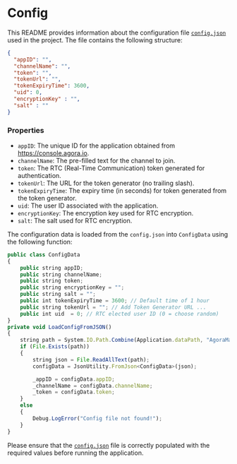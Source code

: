 # Config

This README provides information about the configuration file [`config.json`](config.json) used in the project. The file contains the following structure:

```json
{
  "appID": "",
  "channelName": "",
  "token": "",
  "tokenUrl": "", 
  "tokenExpiryTime": 3600,
  "uid": 0,
  "encryptionKey" : "",
  "salt" : ""
}
```


### Properties

- `appID`: The unique ID for the application obtained from https://console.agora.io.
- `channelName`: The pre-filled text for the channel to join.
- `token`: The RTC (Real-Time Communication) token generated for authentication.
- `tokenUrl`: The URL for the token generator (no trailing slash).
- `tokenExpiryTime`: The expiry time (in seconds) for token generated from the token generator.
- `uid`: The user ID associated with the application.
- `encryptionKey`: The encryption key used for RTC encryption.
- `salt`: The salt used for RTC encryption.


The configuration data is loaded from the `config.json` into `ConfigData` using the following function:

```js
public class ConfigData
{
    public string appID;
    public string channelName;
    public string token;
    public string encryptionKey = "";
    public string salt = "";
    public int tokenExpiryTime = 3600; // Default time of 1 hour
    public string tokenUrl = ""; // Add Token Generator URL ...
    public int uid  = 0; // RTC elected user ID (0 = choose random)
}
private void LoadConfigFromJSON()
{
    string path = System.IO.Path.Combine(Application.dataPath, "AgoraManager", "config.json");
    if (File.Exists(path))
    {
        string json = File.ReadAllText(path);
        configData = JsonUtility.FromJson<ConfigData>(json);

        _appID = configData.appID;
        _channelName = configData.channelName;
        _token = configData.token;
    }
    else
    {
        Debug.LogError("Config file not found!");
    }
}
```

Please ensure that the [`config.json`](config.json) file is correctly populated with the required values before running the application.
